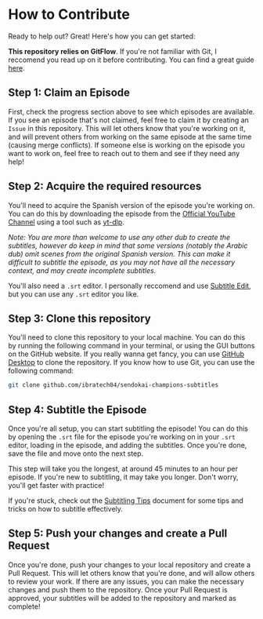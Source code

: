 # How to Contribute

Ready to help out? Great! Here's how you can get started:

**This repository relies on GitFlow**. If you're not familiar with Git, I reccomend you read up on it before contributing. You can find a great guide [here](https://www.atlassian.com/git/tutorials/comparing-workflows/gitflow-workflow).

## Step 1: Claim an Episode

First, check the progress section above to see which episodes are available. If you see an episode that's not claimed, feel free to claim it by creating an `Issue` in this repository. This will let others know that you're working on it, and will prevent others from working on the same episode at the same time (causing merge conflicts). If someone else is working on the episode you want to work on, feel free to reach out to them and see if they need any help!

## Step 2: Acquire the required resources

You'll need to acquire the Spanish version of the episode you're working on. You can do this by downloading the episode from the [Official YouTube Channel](https://www.youtube.com/@SendokaiChampions) using a tool such as [yt-dlp](https://github.com/yt-dlp/yt-dlp).

*Note: You are more than welcome to use any other dub to create the subtitles, however do keep in mind that some versions (notably the Arabic dub) omit scenes from the original Spanish version. This can make it difficult to subtitle the episode, as you may not have all the necessary context, and may create incomplete subtitles.*

You'll also need a `.srt` editor. I personally reccomend and use [Subtitle Edit](https://www.nikse.dk/subtitleedit/), but you can use any `.srt` editor you like.

## Step 3: Clone this repository

You'll need to clone this repository to your local machine. You can do this by running the following command in your terminal, or using the GUI buttons on the GitHub website. If you really wanna get fancy, you can use [GitHub Desktop](https://desktop.github.com/) to clone the repository. If you know how to use Git, you can use the following command:

```bash
git clone github.com/ibratech04/sendokai-champions-subtitles
```

## Step 4: Subtitle the Episode

Once you're all setup, you can start subtitling the episode! You can do this by opening the `.srt` file for the episode you're working on in your `.srt` editor, loading in the episode, and adding the subtitles. Once you're done, save the file and move onto the next step.

This step will take you the longest, at around 45 minutes to an hour per episode. If you're new to subtitling, it may take you longer. Don't worry, you'll get faster with practice!

If you're stuck, check out the [Subtitling Tips](subtitling-tips.md) document for some tips and tricks on how to subtitle effectively.

## Step 5: Push your changes and create a Pull Request

Once you're done, push your changes to your local repository and create a Pull Request. This will let others know that you're done, and will allow others to review your work. If there are any issues, you can make the necessary changes and push them to the repository. Once your Pull Request is approved, your subtitles will be added to the repository and marked as complete!
